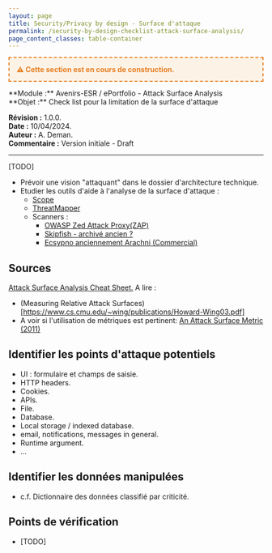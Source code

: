 ```yaml
---
layout: page
title: Security/Privacy by design - Surface d'attaque
permalink: /security-by-design-checklist-attack-surface-analysis/
page_content_classes: table-container
---
```

<div style="border: 2px dashed #e67e22; background: #fcf3e6; padding: 1em; margin: 1em 0; font-weight: bold; color: #e67e22;">
  ⚠️ Cette section est en cours de construction.
</div>
**Module :** Avenirs-ESR / ePortfolio - Attack Surface Analysis<br/> 
**Objet :** Check list pour la limitation de la surface d'attaque<br/>

**Révision :** 1.0.0.<br/>
**Date :** 10/04/2024.<br/>
**Auteur :** A. Deman.<br/>
**Commentaire :** Version initiale - Draft

-----
[TODO] 
- Prévoir une vision "attaquant" dans le dossier d'architecture technique.
- Etudier les outils d'aide à l'analyse de la surface d'attaque :
  - [Scope](https://github.com/weaveworks/scope)
  - [ThreatMapper](https://github.com/deepfence/ThreatMapper)
  - Scanners :
    - [OWASP Zed Attack Proxy(ZAP)](https://www.zaproxy.org/)
    - [ Skipfish -  archivé ancien ?](https://code.google.com/archive/p/skipfish/)
    - [Ecsypno anciennement Arachni (Commercial)](https://ecsypno.com/pages/codename-scnr)
 


## Sources
[Attack Surface Analysis Cheat Sheet.](https://cheatsheetseries.owasp.org/cheatsheets/Attack_Surface_Analysis_Cheat_Sheet.html)
A lire : 
- (Measuring Relative Attack Surfaces)[https://www.cs.cmu.edu/~wing/publications/Howard-Wing03.pdf]
- A voir si l'utilisation de métriques est pertinent: [An Attack Surface Metric (2011)](https://www.researchgate.net/publication/260648740_An_Attack_Surface_Metric)

## Identifier les points d'attaque potentiels
- UI : formulaire et champs de saisie.
- HTTP headers.
- Cookies.
- APIs.
- File.
- Database.
- Local storage / indexed database.
- email, notifications, messages in general.
- Runtime argument.
- ...

## Identifier les données manipulées
- c.f. Dictionnaire des données classifié par criticité.

## Points de vérification

-  [TODO]